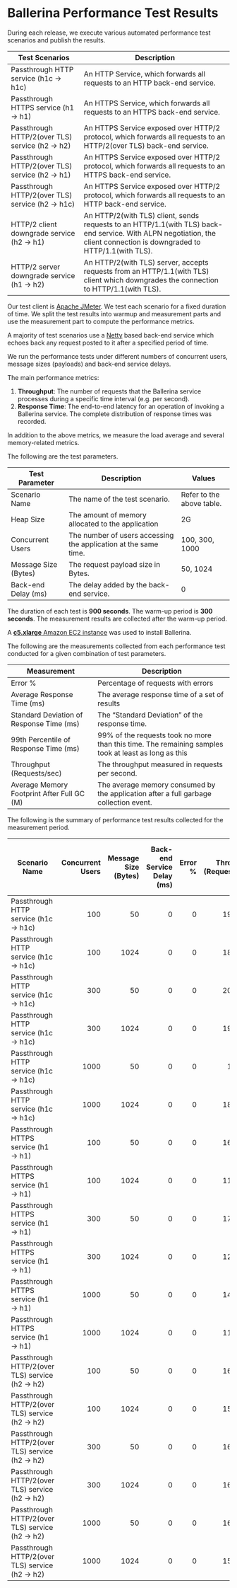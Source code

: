# Ballerina Performance Test Results

During each release, we execute various automated performance test scenarios and publish the results.

| Test Scenarios | Description |
| --- | --- |
| Passthrough HTTP service (h1c -> h1c) | An HTTP Service, which forwards all requests to an HTTP back-end service. |
| Passthrough HTTPS service (h1 -> h1) | An HTTPS Service, which forwards all requests to an HTTPS back-end service. |
| Passthrough HTTP/2(over TLS) service (h2 -> h2) | An HTTPS Service exposed over HTTP/2 protocol, which forwards all requests to an HTTP/2(over TLS) back-end service. |
| Passthrough HTTP/2(over TLS) service (h2 -> h1) | An HTTPS Service exposed over HTTP/2 protocol, which forwards all requests to an HTTPS back-end service. |
| Passthrough HTTP/2(over TLS) service (h2 -> h1c) | An HTTPS Service exposed over HTTP/2 protocol, which forwards all requests to an HTTP back-end service. |
| HTTP/2 client downgrade service (h2 -> h1) | An HTTP/2(with TLS) client, sends requests to an HTTP/1.1(with TLS) back-end service. With ALPN negotiation, the client connection is downgraded to HTTP/1.1(with TLS). |
| HTTP/2 server downgrade service (h1 -> h2) | An HTTP/2(with TLS) server, accepts requests from an HTTP/1.1(with TLS) client which downgrades the connection to HTTP/1.1(with TLS). |

Our test client is [Apache JMeter](https://jmeter.apache.org/index.html). We test each scenario for a fixed duration of
time. We split the test results into warmup and measurement parts and use the measurement part to compute the
performance metrics.

A majority of test scenarios use a [Netty](https://netty.io/) based back-end service which echoes back any request
posted to it after a specified period of time.

We run the performance tests under different numbers of concurrent users, message sizes (payloads) and back-end service
delays.

The main performance metrics:

1. **Throughput**: The number of requests that the Ballerina service processes during a specific time interval (e.g. per second).
2. **Response Time**: The end-to-end latency for an operation of invoking a Ballerina service. The complete distribution of response times was recorded.

In addition to the above metrics, we measure the load average and several memory-related metrics.

The following are the test parameters.

| Test Parameter | Description | Values |
| --- | --- | --- |
| Scenario Name | The name of the test scenario. | Refer to the above table. |
| Heap Size | The amount of memory allocated to the application | 2G |
| Concurrent Users | The number of users accessing the application at the same time. | 100, 300, 1000 |
| Message Size (Bytes) | The request payload size in Bytes. | 50, 1024 |
| Back-end Delay (ms) | The delay added by the back-end service. | 0 |

The duration of each test is **900 seconds**. The warm-up period is **300 seconds**.
The measurement results are collected after the warm-up period.

A [**c5.xlarge** Amazon EC2 instance](https://aws.amazon.com/ec2/instance-types/) was used to install Ballerina.

The following are the measurements collected from each performance test conducted for a given combination of
test parameters.

| Measurement | Description |
| --- | --- |
| Error % | Percentage of requests with errors |
| Average Response Time (ms) | The average response time of a set of results |
| Standard Deviation of Response Time (ms) | The “Standard Deviation” of the response time. |
| 99th Percentile of Response Time (ms) | 99% of the requests took no more than this time. The remaining samples took at least as long as this |
| Throughput (Requests/sec) | The throughput measured in requests per second. |
| Average Memory Footprint After Full GC (M) | The average memory consumed by the application after a full garbage collection event. |

The following is the summary of performance test results collected for the measurement period.

|  Scenario Name | Concurrent Users | Message Size (Bytes) | Back-end Service Delay (ms) | Error % | Throughput (Requests/sec) | Average Response Time (ms) | Standard Deviation of Response Time (ms) | 99th Percentile of Response Time (ms) | Ballerina GC Throughput (%) | Average Ballerina Memory Footprint After Full GC (M) |
|---|---:|---:|---:|---:|---:|---:|---:|---:|---:|---:|
|  Passthrough HTTP service (h1c -> h1c) | 100 | 50 | 0 | 0 | 19866.03 | 5 | 6.97 | 40 | 99.45 | 15.902 |
|  Passthrough HTTP service (h1c -> h1c) | 100 | 1024 | 0 | 0 | 18061.72 | 5.5 | 6.65 | 38 | 99.49 | 16.324 |
|  Passthrough HTTP service (h1c -> h1c) | 300 | 50 | 0 | 0 | 20867.56 | 14.33 | 11.84 | 69 | 98.75 | 16.839 |
|  Passthrough HTTP service (h1c -> h1c) | 300 | 1024 | 0 | 0 | 19216.01 | 15.56 | 12.61 | 74 | 98.83 | 16.483 |
|  Passthrough HTTP service (h1c -> h1c) | 1000 | 50 | 0 | 0 | 19099.9 | 52.29 | 27.12 | 159 | 96.5 | 17.216 |
|  Passthrough HTTP service (h1c -> h1c) | 1000 | 1024 | 0 | 0 | 18414.56 | 54.23 | 28.2 | 167 | 96.64 | 17.302 |
|  Passthrough HTTPS service (h1 -> h1) | 100 | 50 | 0 | 0 | 16894.98 | 5.88 | 6.51 | 30 | 99.44 | 23.201 |
|  Passthrough HTTPS service (h1 -> h1) | 100 | 1024 | 0 | 0 | 11792.08 | 8.43 | 6.15 | 28 | 99.54 | 23.193 |
|  Passthrough HTTPS service (h1 -> h1) | 300 | 50 | 0 | 0 | 17321.46 | 17.26 | 12.48 | 68 | 98.81 | 23.557 |
|  Passthrough HTTPS service (h1 -> h1) | 300 | 1024 | 0 | 0 | 12009.39 | 24.91 | 11.74 | 62 | 99.03 | 23.845 |
|  Passthrough HTTPS service (h1 -> h1) | 1000 | 50 | 0 | 0 | 14952.13 | 66.8 | 29.92 | 165 | 96.85 | 24.681 |
|  Passthrough HTTPS service (h1 -> h1) | 1000 | 1024 | 0 | 0 | 11339.16 | 88.1 | 29.48 | 172 | 97.35 | 24.734 |
|  Passthrough HTTP/2(over TLS) service (h2 -> h2) | 100 | 50 | 0 | 0 | 16043.07 | 6.07 | 8.01 | 43 | 99.54 | 24.271 |
|  Passthrough HTTP/2(over TLS) service (h2 -> h2) | 100 | 1024 | 0 | 0 | 15388.52 | 6.22 | 7.51 | 40 | 99.56 | 24.225 |
|  Passthrough HTTP/2(over TLS) service (h2 -> h2) | 300 | 50 | 0 | 0 | 16955.12 | 17.28 | 13.26 | 73 | 99.09 | 24.437 |
|  Passthrough HTTP/2(over TLS) service (h2 -> h2) | 300 | 1024 | 0 | 0 | 16178.32 | 17.66 | 13.12 | 70 | 99.16 | 24.735 |
|  Passthrough HTTP/2(over TLS) service (h2 -> h2) | 1000 | 50 | 0 | 0 | 16498.51 | 60.05 | 30.81 | 165 | 97.34 | 25.316 |
|  Passthrough HTTP/2(over TLS) service (h2 -> h2) | 1000 | 1024 | 0 | 0 | 15512.25 | 62.49 | 30.59 | 163 | 97.56 | 25.314 |
